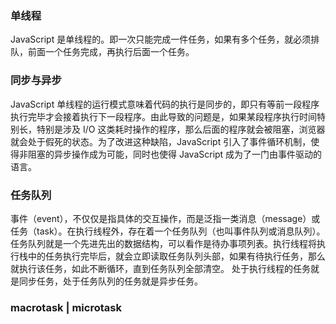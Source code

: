 ### 单线程

JavaScript 是单线程的。即一次只能完成一件任务，如果有多个任务，就必须排队，前面一个任务完成，再执行后面一个任务。


### 同步与异步

JavaScript 单线程的运行模式意味着代码的执行是同步的，即只有等前一段程序执行完毕才会接着执行下一段程序。由此导致的问题是，如果某段程序执行时间特别长，特别是涉及 I/O 这类耗时操作的程序，那么后面的程序就会被阻塞，浏览器就会处于假死的状态。为了改进这种缺陷，JavaScript 引入了事件循环机制，使得非阻塞的异步操作成为可能，同时也使得 JavaScript 成为了一门由事件驱动的语言。


### 任务队列

事件（event），不仅仅是指具体的交互操作，而是泛指一类消息（message）或任务（task）。在执行线程外，存在着一个任务队列（也叫事件队列或消息队列）。任务队列就是一个先进先出的数据结构，可以看作是待办事项列表。执行线程将执行栈中的任务执行完毕后，就会立即读取任务队列头部，如果有待执行任务，那么就执行该任务，如此不断循环，直到任务队列全部清空。
处于执行线程的任务就是同步任务，处于任务队列的任务就是异步任务。


### macrotask | microtask